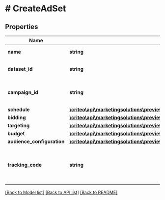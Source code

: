 # # CreateAdSet

## Properties

Name | Type | Description | Notes
------------ | ------------- | ------------- | -------------
**name** | **string** | Name of the ad set | [optional]
**dataset_id** | **string** | Dataset id of this ad set | [optional]
**campaign_id** | **string** | Campaign id this ad set belongs to | [optional]
**schedule** | [**\criteo\api\marketingsolutions\preview\Model\CreateAdSetSchedule**](CreateAdSetSchedule.md) |  | [optional]
**bidding** | [**\criteo\api\marketingsolutions\preview\Model\CreateAdSetBidding**](CreateAdSetBidding.md) |  | [optional]
**targeting** | [**\criteo\api\marketingsolutions\preview\Model\CreateAdSetTargeting**](CreateAdSetTargeting.md) |  | [optional]
**budget** | [**\criteo\api\marketingsolutions\preview\Model\CreateAdSetBudget**](CreateAdSetBudget.md) |  | [optional]
**audience_configuration** | [**\criteo\api\marketingsolutions\preview\Model\CreateAdSetAudienceConfiguration**](CreateAdSetAudienceConfiguration.md) |  | [optional]
**tracking_code** | **string** | The click tracking code associated to this Ad Set. | [optional]

[[Back to Model list]](../../README.md#models) [[Back to API list]](../../README.md#endpoints) [[Back to README]](../../README.md)
